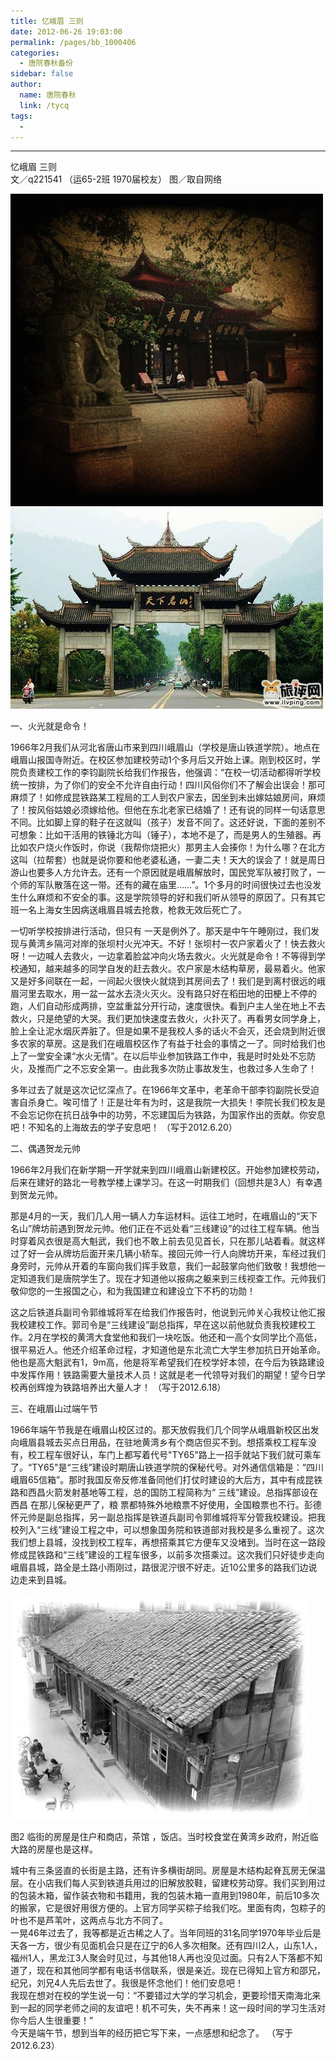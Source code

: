 ```yaml
---
title: 忆峨眉 三则
date: 2012-06-26 19:03:00
permalink: /pages/bb_1000406
categories: 
  - 唐院春秋备份
sidebar: false
author: 
  name: 唐院春秋
  link: /tycq
tags: 
  - 
---
```


* * *

  
忆峨眉 三则  
文／q221541 （运65-2班 1970届校友） 图／取自网络  
  

[
![](/pic/img5.ph.126.net_ZxxEb_PlWfUQVhgmJkVy4w==_2386907802523560195.jpg)](pic/img5.ph.126.net_ZxxEb_PlWfUQVhgmJkVy4w==_2386907802523560195.jpg)[
![](/pic/img2.ph.126.net_vEGOhcr6CVs9I2DnkQYOIg==_2500905168091755362.jpg)](pic/img2.ph.126.net_vEGOhcr6CVs9I2DnkQYOIg==_2500905168091755362.jpg)

[](pic/img5.ph.126.net_ZxxEb_PlWfUQVhgmJkVy4w==_2386907802523560195.jpg)
一、火光就是命令！

  
1966年2月我们从河北省唐山市来到四川峨眉山（学校是唐山铁道学院）。地点在峨眉山报国寺附近。在校区参加建校劳动1个多月后又开始上课。刚到校区时，学院负责建校工作的李钧副院长给我们作报告，他强调：“在校一切活动都得听学校统一按排，为了你们的安全不允许自由行动！四川风俗你们不了解会出误会！那可麻烦了！如修成昆铁路某工程局的工人到农户家去，因坐到未出嫁姑娘房间，麻烦了！按风俗姑娘必须嫁给他。但他在东北老家已结婚了！还有说的同样一句话意思不同。比如脚上穿的鞋子在这就叫（孩子）发音不同了。这还好说，下面的差别不可想象：比如干活用的铁锤北方叫（锤子），本地不是了，而是男人的生殖器。再比如农户烧火作饭时，你说（我帮你烧把火）那男主人会揍你！为什么哪？在北方这叫（拉帮套）也就是说你要和他老婆私通，一妻二夫！天大的误会了！就是周日游山也要多人方允许去。还有一个原因就是峨眉解放时，国民党军队被打败了，一个师的军队散落在这一带。还有的藏在庙里……”。1个多月的时间很快过去也没发生什么麻烦和不安全的事。这是学院领导的好和我们听从领导的原因了。只有其它班一名上海女生因病送峨眉县城去抢救，枪救无效后死亡了。  
  
一切听学校按排进行活动，但只有
一天是例外了。那天是中午午睡刚过，我们发现与黄湾乡隔河对岸的张坝村火光冲天。不好！张坝村一农户家着火了！快去救火呀！一边喊人去救火，一边拿着脸盆冲向火场去救火。火光就是命令！不等得到学校通知，越来越多的同学自发的赶去救火。农户家是木结构草房，最易着火。他家又是好多间联在一起，一间起火很快火就烧到其房间去了！我们是到离村很远的峨眉河里去取水，用一盆一盆水去浇火灭火。没有路只好在稻田地的田梗上不停的跑，人们自动形成两排，空盆重盆分开行动，速度很快。看到户主人坐在地上不去救火，只是绝望的大哭。我们更加快速度去救火，火扑灭了。再看男女同学身上，脸上全让泥水烟灰弄脏了。但是如果不是我校人多的话火不会灭，还会烧到附近很多农家的草房。这是我们在峨眉校区作了有益于社会的事情之一了。同时给我们也上了一堂安全课“水火无情”。在以后毕业参加铁路工作中，我是时时处处不忘防火，及推而广之不忘安全第一。由此我多次防止事故发生，也救过多人生命了！  
  
多年过去了就是这次记忆深点了。在1966年文革中，老革命干部李钧副院长受迫害自杀身亡。唉可惜了！正是壮年有为时，这是我院一大损失！李院长我们校友是不会忘记你在抗日战争中的功劳，不忘建国后为铁路，为国家作出的贡献。你安息吧！不知名的上海故去的学子安息吧！
（写于2012.6.20）  
  

二、偶遇贺龙元帅  
  
1966年2月我们在新学期一开学就来到四川峨眉山新建校区。开始参加建校劳动，后来在建好的路北一号教学楼上课学习。在这一时期我们（回想共是3人）有幸遇到贺龙元帅。  
  
那是4月的一天，我们几人用一辆人力车运材料。运往工地时，在峨眉山的“天下名山”牌坊前遇到贺龙元帅。他们正在不远处看“三线建设”的过往工程车辆。他当时穿着风衣很是高大魁武，我们也不敢上前去见见首长，只在那儿站着看。就这样过了好一会从牌坊后面开来几辆小轿车。接回元帅一行人向牌坊开来，车经过我们身旁时，元帅从开着的车窗向我们挥手致意，我们一起鼓掌向他们致敬！我想他一定知道我们是唐院学生了。现在才知道他以报病之躯来到三线视查工作。元帅我们敬仰您的一生报国之心，和为我国建立和建设立下不朽的功勋！  
  
这之后铁道兵副司令郭维城将军在给我们作报告时，他说到元帅关心我校让他汇报我校建校工作。郭司令是“三线建设”副总指挥，早在这以前他就负责我校建校工作。2月在学校的黄湾大食堂他和我们一块吃饭。他还和一高个女同学比个高低，很平易近人。他还介绍革命过程，才知道他是东北流亡大学生参加抗日开始革命。他也是高大魁武有1，9m高，他是将军希望我们在校学好本领，在今后为铁路建设中发挥作用！铁路需要大量技术人员！这就是老一代领导对我们的期望！望今日学校再创辉煌为铁路培养出大量人才！
（写于2012.6.18）  
  
三、在峨眉山过端午节  
  
1966年端午节我是在峨眉山校区过的。那天放假我们几个同学从峨眉新校区出发向峨眉县城去买点日用品，在驻地黄湾乡有个商店但买不到。想搭乘校工程车没有，校工程车很好认，车门上都写着代号"TY65"路上一招手就站下我们就可乘车了。“TY65"是“三线”建设时期唐山铁道学院的保秘代号。对外通信信箱是：“四川峨眉65信箱”。那时我国反帝反修准备同他们打仗时建设的大后方，其中有成昆铁路和西昌火箭发射基地等工程，总的国防工程简称为“
三线”建设。总指挥部设在西昌 在那儿保秘更严了，粮
票都特殊外地粮票不好使用，全国粮票也不行。彭德怀元帅是副总指挥，另一副总指挥是铁道兵副司令郭维城将军分管我校建设。把我校列入“三线”建设工程之中，可以想象国务院和铁道部对我校是多么重视了。这次我们想上县城，没找到校工程车，再想搭乘其它方便车又没堵到。当时在这一路段修成昆铁路和“三线”建设的工程车很多，以前多次搭乘过。这次我们只好徒步走向峨眉县城，路全是土路小雨刚过，路很泥泞很不好走。近10公里多的路我们边说边走来到县城。  

![](/pic/img9.ph.126.net_TYYzyiSjDTbjm56OTaqVzw==_6597141234912006529.jpg)

图2 临街的房屋是住户和商店，茶馆 ，饭店。当时校食堂在黄湾乡政府，附近临大路的房屋也是这样。

  
城中有三条竖直的长街是主路，还有许多横街胡同。房屋是木结构起脊瓦房无保温层。在小店我们每人买到铁道兵用过的旧解放胶鞋，留建校劳动穿。我们买到用过的包装木箱，留作装衣物和书籍用，我的包装木箱一直用到1980年，前后10多次的搬家，它是很好用很方便的。上官方同学买粽子给我们吃。里面有肉，包粽子的叶也不是芦苇叶，这两点与北方不同了。  
一晃46年过去了，我等都是近古稀之人了。当年同班的31名同学1970年毕业后是天各一方，很少有见面机会只是在辽宁的6人多次相聚。还有四川2人，山东1人，福州1人，黑龙江3人聚会时见过，与其他18人再也没见过面。只有2人下落都不知道了，现在和其他同学都有电话书信联系，很是亲近。现在已得知上官方和邵兄，纪兄，刘兄4人先后去世了。我很是怀念他们！他们安息吧！  
我现在想对在校的学生说一句：“不要错过大学的学习机会，更要珍惜天南海北来到一起的同学老师之间的友谊吧！机不可失，失不再来！这一段时间的学习生活对你今后人生很重要！”  
今天是端午节，想到当年的经历把它写下来，一点感想和纪念了。 （写于2012.6.23）